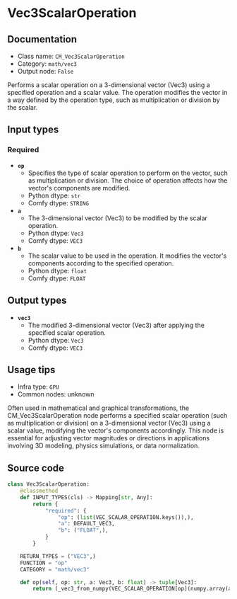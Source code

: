# Vec3ScalarOperation
## Documentation
- Class name: `CM_Vec3ScalarOperation`
- Category: `math/vec3`
- Output node: `False`

Performs a scalar operation on a 3-dimensional vector (Vec3) using a specified operation and a scalar value. The operation modifies the vector in a way defined by the operation type, such as multiplication or division by the scalar.
## Input types
### Required
- **`op`**
    - Specifies the type of scalar operation to perform on the vector, such as multiplication or division. The choice of operation affects how the vector's components are modified.
    - Python dtype: `str`
    - Comfy dtype: `STRING`
- **`a`**
    - The 3-dimensional vector (Vec3) to be modified by the scalar operation.
    - Python dtype: `Vec3`
    - Comfy dtype: `VEC3`
- **`b`**
    - The scalar value to be used in the operation. It modifies the vector's components according to the specified operation.
    - Python dtype: `float`
    - Comfy dtype: `FLOAT`
## Output types
- **`vec3`**
    - The modified 3-dimensional vector (Vec3) after applying the specified scalar operation.
    - Python dtype: `Vec3`
    - Comfy dtype: `VEC3`
## Usage tips
- Infra type: `GPU`
- Common nodes: unknown

Often used in mathematical and graphical transformations, the CM_Vec3ScalarOperation node performs a specified scalar operation (such as multiplication or division) on a 3-dimensional vector (Vec3) using a scalar value, modifying the vector's components accordingly. This node is essential for adjusting vector magnitudes or directions in applications involving 3D modeling, physics simulations, or data normalization.
## Source code
```python
class Vec3ScalarOperation:
    @classmethod
    def INPUT_TYPES(cls) -> Mapping[str, Any]:
        return {
            "required": {
                "op": (list(VEC_SCALAR_OPERATION.keys()),),
                "a": DEFAULT_VEC3,
                "b": ("FLOAT",),
            }
        }

    RETURN_TYPES = ("VEC3",)
    FUNCTION = "op"
    CATEGORY = "math/vec3"

    def op(self, op: str, a: Vec3, b: float) -> tuple[Vec3]:
        return (_vec3_from_numpy(VEC_SCALAR_OPERATION[op](numpy.array(a), b)),)

```
